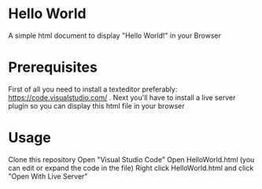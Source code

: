 # Hello World
A simple html document to display "Hello World!" in your Browser

# Prerequisites
First of all you need to install a texteditor preferably: https://code.visualstudio.com/ .
Next you'll have to install a live server plugin so you can display this html file in your browser

# Usage
Clone this repository
Open "Visual Studio Code"
Open HelloWorld.html (you can edit or expand the code in the file)
Right click HelloWorld.html and click "Open With Live Server"
